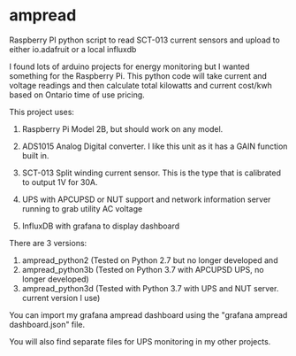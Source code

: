 # ampread
Raspberry PI python script to read SCT-013 current sensors and upload to either io.adafruit or a local influxdb

I found lots of arduino projects for energy monitoring but I wanted something for the Raspberry Pi. This python code will take current and voltage readings and then calculate total kilowatts and current cost/kwh based on Ontario time of use pricing.

This project uses:

1. Raspberry Pi Model 2B, but should work on any model.

2. ADS1015 Analog Digital converter. I like this unit as it has a GAIN function built in.
 
3. SCT-013 Split winding current sensor. This is the type that is calibrated to output 1V for 30A.
 
4. UPS with APCUPSD or NUT support and network information server running to grab utility AC voltage

6. InfluxDB with grafana to display dashboard

There are 3 versions: 

1. ampread_python2 (Tested on Python 2.7 but no longer developed and 
2. ampread_python3b (Tested on Python 3.7 with APCUPSD UPS, no longer developed)
3. ampread_python3d (Tested with Python 3.7 with UPS and NUT server. current version I use)

You can import my grafana ampread dashboard using the "grafana ampread dashboard.json" file.

You will also find separate files for UPS monitoring in my other projects. 

